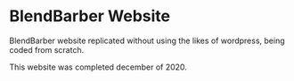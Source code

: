 <h1>BlendBarber Website</h1>

BlendBarber website replicated without using the likes of wordpress, being coded from scratch. 

This website was completed december of 2020.
